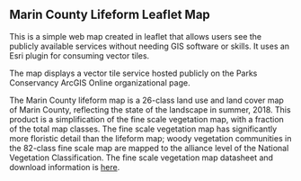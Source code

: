 ## Marin County Lifeform Leaflet Map
This is a simple web map created in leaflet that allows users see the publicly available services without needing GIS software or skills. It uses an Esri plugin for consuming vector tiles. 

The map displays a vector tile service hosted publicly on the Parks Conservancy ArcGIS Online organizational page. 

The Marin County lifeform map is a 26-class land use and land cover map of Marin County, reflecting the state of the landscape in summer, 2018.  This product is a simplification of the fine scale vegetation map, with a fraction of the total map classes.  The fine scale vegetation map has significantly more floristic detail than the lifeform map; woody vegetation communities in the 82-class fine scale map are mapped to the alliance level of the National Vegetation Classification.  The fine scale vegetation map datasheet and download information is [here](https://vegmap.press/marin_vegmap_datasheet).
